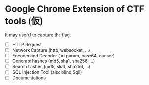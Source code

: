 # Google Chrome Extension of CTF tools (仮)

It may useful to capture the flag.

- [ ] HTTP Request
- [ ] Network Capture (http, websocket, ...)
- [ ] Encoder and Decoder (uri param, base64, caeser)
- [ ] Generate hashes (md5, sha1, sha256, ...)
- [ ] Search hashes (md5, sha1, sha256, ...)
- [ ] SQL Injection Tool (also blind Sqli)
- [ ] Documentations
